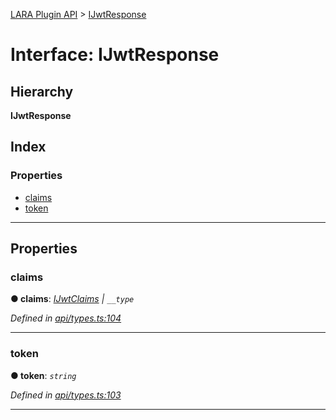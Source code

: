 [LARA Plugin API](../README.md) > [IJwtResponse](../interfaces/ijwtresponse.md)

# Interface: IJwtResponse

## Hierarchy

**IJwtResponse**

## Index

### Properties

* [claims](ijwtresponse.md#claims)
* [token](ijwtresponse.md#token)

---

## Properties

<a id="claims"></a>

###  claims

**● claims**: *[IJwtClaims](ijwtclaims.md) \| `__type`*

*Defined in [api/types.ts:104](https://github.com/concord-consortium/lara/blob/dda9bf8c/lara-plugin-api/src/api/types.ts#L104)*

___
<a id="token"></a>

###  token

**● token**: *`string`*

*Defined in [api/types.ts:103](https://github.com/concord-consortium/lara/blob/dda9bf8c/lara-plugin-api/src/api/types.ts#L103)*

___

